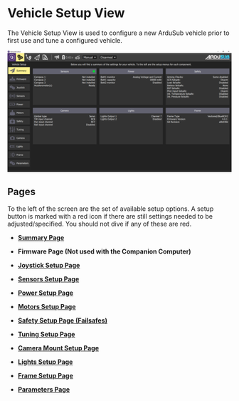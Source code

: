 # Vehicle Setup View

The Vehicle Setup View is used to configure a new ArduSub vehicle prior to first use and tune a configured vehicle.

<img src="/images/reference/reference-ardusub-summary.png" class="img-responsive img-center" style="max-height:600px;">

## Pages

To the left of the screen are the set of available setup options. A setup button is marked with a red icon if there are still settings needed to be adjusted/specified. You should not dive if any of these are red.

* **[Summary Page](/reference/ardusub/summary-page.md)**

* **Firmware Page (Not used with the Companion Computer)**

* **[Joystick Setup Page](/reference/ardusub/joystick-setup-page.md)**

* **[Sensors Setup Page](/reference/ardusub/sensors-setup-page.md)**

* **[Power Setup Page](/reference/ardusub/power-setup-page.md)**

* **[Motors Setup Page](/reference/ardusub/motors-setup-page.md)**

* **[Safety Setup Page (Failsafes)](/reference/ardusub/safety-setup-page.md)**

* **[Tuning Setup Page](/reference/ardusub/tuning-setup-page.md)**

* **[Camera Mount Setup Page](/reference/ardusub/camera-mount-setup-page.md)**

* **[Lights Setup Page](/reference/ardusub/lights-setup-page.md)**

* **[Frame Setup Page](/reference/ardusub/frame-setup-page.md)**

* **[Parameters Page](/reference/ardusub/parameters-page.md)**


